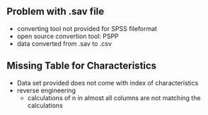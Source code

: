 ## Problem with .sav file
- converting tool not provided for SPSS fileformat
- open source convertion tool: PSPP 
- data converted from .sav to .csv

## Missing Table for Characteristics
- Data set provided does not come with index of characteristics
- reverse engineering
	- calculations of n in almost all columns are not matching the calculations
